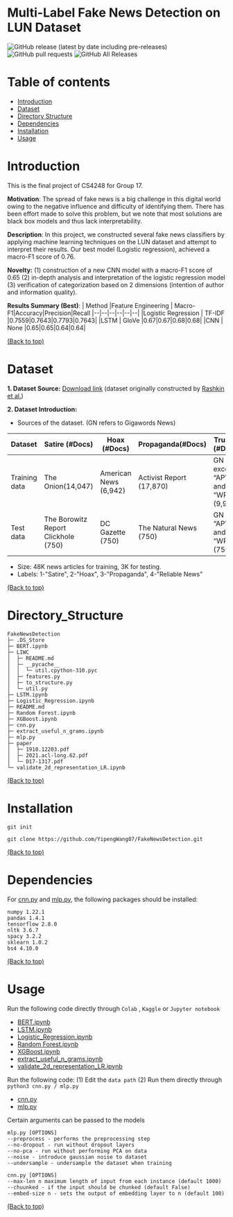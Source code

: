 # Multi-Label Fake News Detection on LUN Dataset

<!-- Add buttons here -->
![GitHub release (latest by date including pre-releases)](https://img.shields.io/github/v/release/navendu-pottekkat/awesome-readme?include_prereleases)  ![GitHub pull requests](https://img.shields.io/github/issues-pr/navendu-pottekkat/awesome-readme)  ![GitHub All Releases](https://img.shields.io/github/downloads/navendu-pottekkat/awesome-readme/total)

# Table of contents
- [Introduction](#introduction)
- [Dataset](#dataset)
- [Directory Structure](#directory_structure)
- [Dependencies](#dependencies)
- [Installation](#installation)
- [Usage](#usage)

# Introduction

This is the final project of CS4248 for Group 17. 

**Motivation**: The spread of fake news is a big challenge in this digital world owing to the negative influence and difficulty of identifying them. There has been effort made to solve this problem, but we note that most solutions are black box models and thus lack interpretability. 

**Description**: In this project, we constructed several fake news classifiers by applying machine learning techniques on the LUN dataset and attempt to interpret their results. Our best model (Logistic regression), achieved a macro-F1 score of 0.76. 

**Novelty:**  (1) construction of a new CNN model with a macro-F1 score of 0.65 (2) in-depth analysis and interpretation of the logistic regression model (3)  verification of categorization based on 2 dimensions (intention of author and information quality).

**Results Summary (Best)**:
| Method |Feature Engineering | Macro-F1|Accuracy|Precision|Recall
|--|--|--|--|--|--|
|Logistic Regression | TF-IDF |0.7559|0.7643|0.7793|0.7643|
|LSTM | GloVe |0.67|0.67|0.68|0.68|
|CNN | None |0.65|0.65|0.64|0.64|

[(Back to top)](#table-of-contents)

# Dataset

**1. Dataset Source:**  [Download link](https://github.com/BUPT-GAMMA/CompareNet_FakeNewsDetection/releases/tag/dataset) (dataset originally constructed by [Rashkin et al.](https://aclanthology.org/D17-1317.pdf))

**2. Dataset Introduction:**

 - Sources of the dataset. (GN refers to Gigawords News)

|**Dataset**  |**Satire (#Docs)**  |**Hoax (#Docs)**|**Propaganda(#Docs)**|**Trusted (#Docs)**|
|--|--|--|--|--|
| Training data | The Onion(14,047) |American News (6,942)|Activist Report (17,870)|GN except “APW” and “WPB” (9,995)|
| Test data | The Borowitz Report Clickhole (750)|DC Gazette (750)|The Natural News (750)|GN only “APW” and “WPB” (750)|

 - Size: 48K news articles for training, 3K for testing.
 - Labels: 1-"Satire", 2-"Hoax", 3-"Propaganda", 4-"Reliable News"

[(Back to top)](#table-of-contents)

# Directory_Structure

```
FakeNewsDetection
├─ .DS_Store
├─ BERT.ipynb
├─ LIWC
│  ├─ README.md
│  ├─ __pycache__
│  │  └─ util.cpython-310.pyc
│  ├─ features.py
│  ├─ to_structure.py
│  └─ util.py
├─ LSTM.ipynb
├─ Logistic_Regression.ipynb
├─ README.md
├─ Random Forest.ipynb
├─ XGBoost.ipynb
├─ cnn.py
├─ extract_useful_n_grams.ipynb
├─ mlp.py
├─ paper
│  ├─ 1910.12203.pdf
│  ├─ 2021.acl-long.62.pdf
│  └─ D17-1317.pdf
└─ validate_2d_representation_LR.ipynb

```
[(Back to top)](#table-of-contents)

# Installation

```git init```

```git clone https://github.com/YipengWang07/FakeNewsDetection.git```

[(Back to top)](#table-of-contents)

# Dependencies

For  [cnn.py](https://github.com/YipengWang07/FakeNewsDetection/blob/main/cnn.py) and [mlp.py](https://github.com/YipengWang07/FakeNewsDetection/blob/main/mlp.py), the following packages should be installed: 
```
numpy 1.22.1
pandas 1.4.1
tensorflow 2.8.0
nltk 3.6.7
spacy 3.2.2
sklearn 1.0.2
bs4 4.10.0
```

[(Back to top)](#table-of-contents)


# Usage

Run the following code directly through `Colab` , `Kaggle` or `Jupyter notebook`
 - [BERT.ipynb](https://github.com/YipengWang07/FakeNewsDetection/blob/main/BERT.ipynb)
 - [LSTM.ipynb](https://github.com/YipengWang07/FakeNewsDetection/blob/main/LSTM.ipynb)
 - [Logistic_Regression.ipynb](https://github.com/YipengWang07/FakeNewsDetection/blob/main/Logistic_Regression.ipynb)
 - [Random Forest.ipynb](https://github.com/YipengWang07/FakeNewsDetection/blob/main/Random%20Forest.ipynb)
 - [XGBoost.ipynb](https://github.com/YipengWang07/FakeNewsDetection/blob/main/XGBoost.ipynb)
 - [extract_useful_n_grams.ipynb](https://github.com/YipengWang07/FakeNewsDetection/blob/main/extract_useful_n_grams.ipynb)
 - [validate_2d_representation_LR.ipynb](https://github.com/YipengWang07/FakeNewsDetection/blob/main/validate_2d_representation_LR.ipynb)

Run the following code: (1) Edit the `data path` (2) Run them directly through `python3 cnn.py / mlp.py`
 - [cnn.py](https://github.com/YipengWang07/FakeNewsDetection/blob/main/cnn.py)
 - [mlp.py](https://github.com/YipengWang07/FakeNewsDetection/blob/main/mlp.py)

Certain arguments can be passed to the models
```
mlp.py [OPTIONS]
--preprocess - performs the preprocessing step
--no-dropout - run without dropout layers
--no-pca - run without performing PCA on data
--noise - introduce gaussian noise to dataset
--undersample - undersample the dataset when training

cnn.py [OPTIONS]
--max-len n maximum length of input from each instance (default 1000)
--chuunked - if the input should be chunked (default False)
--embed-size n - sets the output of embedding layer to n (default 100)
```

[(Back to top)](#table-of-contents)

